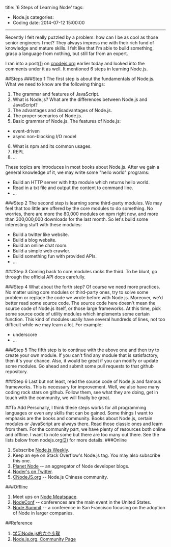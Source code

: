 title: '6 Steps of Learning Node'
tags:
  - Node.js
categories:
  - Coding
date: 2014-07-12 15:00:00
---
Recently I felt really puzzled by a problem: how can I be as cool as those senior engineers I met? They always impress me with their rich fund of knowledge and mature skills. I felt like that I'm able to build something, grasp a language from nothing, but still far from an expert.

I ran into a post[(1)](#Reference) on [cnodejs.org](http://www.cnodejs.org) earlier today and looked into the comments under it as well. It mentioned 6 steps in learning Node.js.

##Steps
###Step 1
The first step is about the fundamentals of Node.js. What we need to know are the following things:

1. The grammar and features of JavaScript.
2. What is Node.js? What are the differences between Node.js and JavaScript?
3. The advantages and disadvantages of Node.js.
4. The proper scenarios of Node.js.
5. Basic grammar of Node.js. The features of Node.js:
  * event-driven
  * async non-blocking I/O model
6. What is npm and its common usages.
7. REPL
8. ...

These topics are introduces in most books about Node.js. After we gain a general knowledge of it, we may write some "hello world" programs:

* Build an HTTP server with http module which returns hello world.
* Read in a txt file and output the content to command line.
* ...

###Step 2
The second step is learning some third-party modules. We may feel that too little are offered by the core modules to do something. No worries, there are more the 80,000 modules on npm right now, and more than 300,000,000 downloads for the last month. So let's build some interesting stuff with these modules:

* Build a twitter like website.
* Build a blog website.
* Build an online chat room.
* Build a simple web crawler.
* Build something fun with provided APIs.
* ...

###Step 3
Coming back to core modules ranks the third. To be blunt, go through the official API docs carefully.

###Step 4
What about the forth step? Of course we need more practices. No matter using core modules or third-party ones, try to solve some problem or replace the code we wrote before with Node.js. Moreover, we'd better read some source code. The source code here doesn't mean the source code of Node.js itself, or those large frameworks. At this time, pick some source code of utility modules which implements some certain function. This kind of modules usally have several hundreds of lines, not too difficult while we may learn a lot. For example:

* underscore
* ...

###Step 5
The fifth step is to continue with the above one and then try to create your own module. If you can't find any module that is satisfactory, then it's your chance. Also, it would be great if you can modify or update some modules. Go ahead and submit some pull requests to that github repository.

###Step 6
Last but not least, read the source code of Node.js and famous frameworks. This is necessary for improvement. Well, we also have many coding rock stars on github. Follow them, see what they are doing, get in touch with the community, we will finally be great.

##To Add
Personally, I think these steps works for all programming languages or even any skills that can be gained. Some things I want to emphasis are the books and community. Books about Node.js, certain modules or JavaScript are always there. Read those classic ones and learn from them. For the community part, we have plenty of resources both online and offline. I want to note some but there are too many out there. See the lists below from nodejs.org[(2)](#Reference) for more details.
###Online
1. Subscribe [Node.js Weekly](http://nodeweekly.com/).
2. Keep an eye on Stack Overflow's Node.js tag. You may also subscribe this one.
3. [Planet Node](http://www.planetnodejs.com/) -- an aggregator of Node developer blogs.
4. [Noder's on Twitter](https://github.com/joyent/node/wiki/Node-Users).
5. [CNodeJS.org](http://www.cnodejs.org) -- Node.js Chinese community.

###Offline
1. Meet ups on [Node Meatspace](http://nodemeatspace.com/).
2. [NodeConf](http://nodeconf.com/) -- conferences are the main event in the United States.
3. [Node Summit](http://nodesummit.com/) -- a conference in San Francisco focusing on the adoption of Node in larger companies.

##Reference
1. [学习Node.js的六个步骤](http://cnodejs.org/topic/535376501969a7b22aca6d24)
2. [Node.js.org, Community Page](http://nodejs.org/community/)
